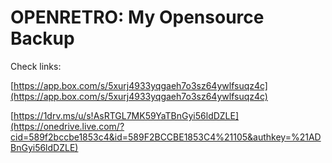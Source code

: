 OPENRETRO: My Opensource Backup
===============================

Check links:

[https://app.box.com/s/5xurj4933yqgaeh7o3sz64ywlfsuqz4c](https://app.box.com/s/5xurj4933yqgaeh7o3sz64ywlfsuqz4c)
 
[https://1drv.ms/u/s!AsRTGL7MK59YaTBnGyi56ldDZLE](https://onedrive.live.com/?cid=589f2bccbe1853c4&id=589F2BCCBE1853C4%21105&authkey=%21ADBnGyi56ldDZLE) 
